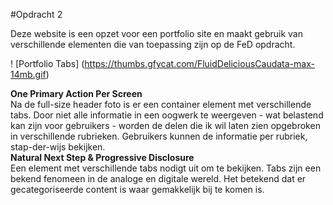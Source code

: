 #Opdracht 2

Deze website is een opzet voor een portfolio site en maakt gebruik van verschillende elementen die van toepassing zijn op de FeD opdracht.

! [Portfolio Tabs] (https://thumbs.gfycat.com/FluidDeliciousCaudata-max-14mb.gif)

<b>One Primary Action Per Screen</b><br>
Na de full-size header foto is er een container element met verschillende tabs. Door niet alle informatie in een oogwerk te weergeven - wat belastend kan zijn voor gebruikers - worden de delen die ik wil laten zien opgebroken in verschillende rubrieken. Gebruikers kunnen de informatie per rubriek, stap-der-wijs bekijken. 
<br>
<b>Natural Next Step & Progressive Disclosure</b><br>
Een element met verschillende tabs nodigt uit om te bekijken. Tabs zijn een bekend fenomeen in de analoge en digitale wereld. Het betekend dat er gecategoriseerde content is waar gemakkelijk bij te komen is. 
<br>

